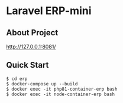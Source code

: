 # Laravel ERP-mini

## About Project
http://127.0.0.1:8081/

## Quick Start
```shell
$ cd erp
$ docker-compose up --build
$ docker exec -it php81-container-erp bash
$ docker exec -it node-container-erp bash
```
